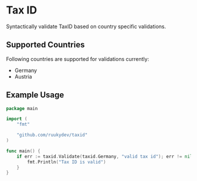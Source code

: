 # Tax ID

Syntactically validate TaxID based on country specific validations.

## Supported Countries

Following countries are supported for validations currently:

- Germany
- Austria

## Example Usage

```go
package main

import (
	"fmt"

	"github.com/ruukydev/taxid"
)

func main() {
	if err := taxid.Validate(taxid.Germany, "valid tax id"); err != nil {
		fmt.Println("Tax ID is valid")
	}
}
```